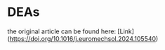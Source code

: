 # DEAs

the original article can be found here: [Link] (https://doi.org/10.1016/j.euromechsol.2024.105540)
